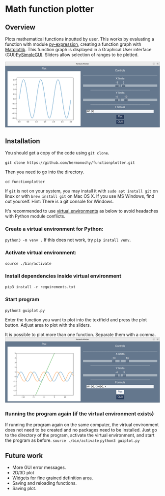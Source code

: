 # Math function plotter

## Overview
Plots mathematical functions inputted by user.
This works by evaluating a function with module [py-expression](https://pypi.org/project/py-expression/), creating a function graph with [Matplotlib](https://matplotlib.org/). This function graph is displayed in a Graphical User interface (GUI)[PySimpleGUI](https://www.pysimplegui.org). Sliders allow selection of ranges to be plotted. 

![The plotting window](images/plotterGUI.png)

## Installation
You should get a copy of the code using `git clone`.

`git clone https://github.com/hermonochy/functionplotter.git`

Then you need to go into the directory.

`cd functionplotter`

If `git` is not on your system, you may install it with
`sudo apt install git` on linux or with `brew install git` on Mac OS X.
If you use MS Windows, find out yourself. Hint: There is a git console for Windows. 

It's recommended to use [virtual environments](https://frankcorso.dev/setting-up-python-environment-venv-requirements.html) as below to avoid headaches with Python module conflicts. 

### Create a virtual environment for Python:
`python3 -m venv .` If this does not work, try `pip install venv`.

### Activate virtual environment:
`source ./bin/activate`

### Install dependencies inside virtual environment
`pip3 install -r requirements.txt `

### Start program
`python3 guiplot.py `

Enter the function you want to plot into the textfield and press the plot button.
Adjust area to plot with the sliders.

It is possible to plot more than one function. Separate them with a comma.
![The plotting window with multiple functions](images/plotterGUImultiPlot.png)

### Running the program again (if the virtual environment exists)
If running the program again on the same computer, the virtual environment does not need to be created and no packages need to be installed.
Just go to the directory of the program, activate the virtual environment, and start the program as before.
`source ./bin/activate`
`python3 guiplot.py `


## Future work
- More GUI error messages.
- 2D/3D plot
- Widgets for fine grained definition area.
- Saving and reloading functions.
- Saving plot.
